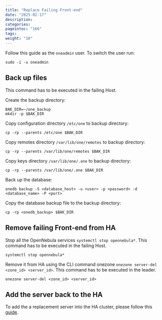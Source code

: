 ```yaml
---
title: "Replace Failing Front-end"
date: "2025-02-17"
description:
categories:
pageintoc: "166"
tags:
weight: "10"
---
```


<a id="replace-failing-front-end"></a>

<!--# Replace failing front-end -->

Follow this guide as the `oneadmin` user. To switch the user run:

```shell
sudo -i -u oneadmin
```

## Back up files

This command has to be executed in the failing Host.

Create the backup directory:

```shell
BAK_DIR=~/one_backup
mkdir -p $BAK_DIR
```

Copy configuration directory `/etc/one` to backup directory:

```shell
cp -rp --parents /etc/one $BAK_DIR
```

Copy remotes directory `/var/lib/one/remotes` to backup directory:

```shell
cp -rp --parents /var/lib/one/remotes $BAK_DIR
```

Copy keys directory `/var/lib/one/.one` to backup directory:

```shell
cp -rp --parents /var/lib/one/.one $BAK_DIR
```

Back up the database:

```shell
onedb backup -S <database_host> -u <user> -p <password> -d <database_name> -P <port>
```

Copy the database backup file to the backup directory:

```shell
cp -rp <onedb_backup> $BAK_DIR
```

## Remove failing Front-end from HA

Stop all the OpenNebula services `systemctl stop opennebula*`. This command has to be executed in the failing Host.

```shell
systemctl stop opennebula*
```

Remove it from HA using the CLI command onezone `onezone server-del <zone_id> <server_id>`. This command has to be executed in the leader.

```shell
onezone server-del <zone_id> <server_id>
```

## Add the server back to the HA

To add the a replacement server into the HA cluster, please follow this
[guide](http://docs.opennebula.org/5.8/advanced_components/ha/frontend_ha_setup.html#adding-more-servers).
